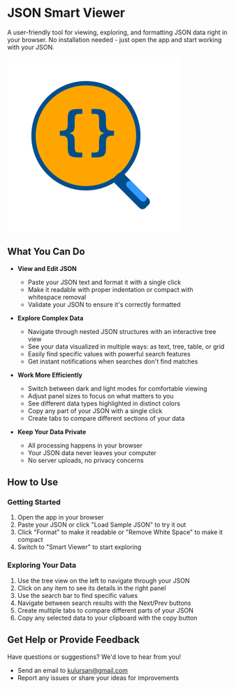 # JSON Smart Viewer

A user-friendly tool for viewing, exploring, and formatting JSON data right in your browser. No installation needed - just open the app and start working with your JSON.

![JSON Smart Viewer Logo](/jsv.svg)

## What You Can Do

- **View and Edit JSON**
  - Paste your JSON text and format it with a single click
  - Make it readable with proper indentation or compact with whitespace removal
  - Validate your JSON to ensure it's correctly formatted

- **Explore Complex Data**
  - Navigate through nested JSON structures with an interactive tree view
  - See your data visualized in multiple ways: as text, tree, table, or grid
  - Easily find specific values with powerful search features
  - Get instant notifications when searches don't find matches

- **Work More Efficiently**
  - Switch between dark and light modes for comfortable viewing
  - Adjust panel sizes to focus on what matters to you
  - See different data types highlighted in distinct colors
  - Copy any part of your JSON with a single click
  - Create tabs to compare different sections of your data

- **Keep Your Data Private**
  - All processing happens in your browser
  - Your JSON data never leaves your computer
  - No server uploads, no privacy concerns

## How to Use

### Getting Started
1. Open the app in your browser
2. Paste your JSON or click "Load Sample JSON" to try it out
3. Click "Format" to make it readable or "Remove White Space" to make it compact
4. Switch to "Smart Viewer" to start exploring

### Exploring Your Data
1. Use the tree view on the left to navigate through your JSON
2. Click on any item to see its details in the right panel
3. Use the search bar to find specific values
4. Navigate between search results with the Next/Prev buttons
5. Create multiple tabs to compare different parts of your JSON
6. Copy any selected data to your clipboard with the copy button

## Get Help or Provide Feedback

Have questions or suggestions? We'd love to hear from you!

- Send an email to [kulursan@gmail.com](mailto:kulursan@gmail.com)
- Report any issues or share your ideas for improvements
